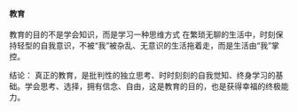 #### 教育
教育的目的不是学会知识，而是学习一种思维方式
在繁琐无聊的生活中，时刻保持轻型的自我意识，不被“我”被杂乱、无意识的生活拖着走，而是生活由“我”掌控。

结论：
真正的教育，是批判性的独立思考、时时刻刻的自我觉知、终身学习的基础。学会思考、选择，拥有信念、自由，这是教育的目的，也是获得幸福的终极能力。
